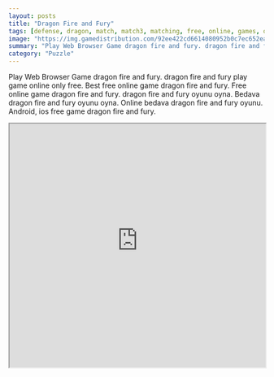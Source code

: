 ```yaml
---
layout: posts
title: "Dragon Fire and Fury"
tags: [defense, dragon, match, match3, matching, free, online, games, oyna, game, free, games, play, play, games]
image: "https://img.gamedistribution.com/92ee422cd6614080952b0c7ec652eabd-512x512.jpeg"
summary: "Play Web Browser Game dragon fire and fury. dragon fire and fury play game online only free. Best free online game dragon fire and fury. Free online game dragon fire and fury. dragon fire and fury oyunu oyna. Bedava dragon fire and fury oyunu oyna. Online bedava dragon fire and fury oyunu. Android, ios free game dragon fire and fury."
category: "Puzzle"
---
```


Play Web Browser Game dragon fire and fury. dragon fire and fury play game online only free. Best free online game dragon fire and fury. Free online game dragon fire and fury. dragon fire and fury oyunu oyna. Bedava dragon fire and fury oyunu oyna. Online bedava dragon fire and fury oyunu. Android, ios free game dragon fire and fury.

<iframe width="100%" height="480px;" src="https://html5.gamedistribution.com/92ee422cd6614080952b0c7ec652eabd/"></iframe>